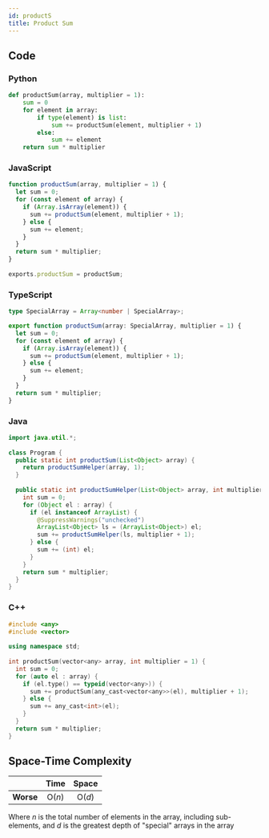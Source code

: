 ```yaml
---
id: productS
title: Product Sum
---
```


## Code

### Python

```python
def productSum(array, multiplier = 1):
    sum = 0
    for element in array:
        if type(element) is list:
            sum += productSum(element, multiplier + 1)
        else:
            sum += element
    return sum * multiplier
```

### JavaScript

```javascript
function productSum(array, multiplier = 1) {
  let sum = 0;
  for (const element of array) {
    if (Array.isArray(element)) {
      sum += productSum(element, multiplier + 1);
    } else {
      sum += element;
    }
  }
  return sum * multiplier;
}
​
exports.productSum = productSum;
```

### TypeScript

```typescript
type SpecialArray = Array<number | SpecialArray>;

export function productSum(array: SpecialArray, multiplier = 1) {
  let sum = 0;
  for (const element of array) {
    if (Array.isArray(element)) {
      sum += productSum(element, multiplier + 1);
    } else {
      sum += element;
    }
  }
  return sum * multiplier;
}
```

### Java

```java
import java.util.*;
​
class Program {
  public static int productSum(List<Object> array) {
    return productSumHelper(array, 1);
  }
​
  public static int productSumHelper(List<Object> array, int multiplier) {
    int sum = 0;
    for (Object el : array) {
      if (el instanceof ArrayList) {
        @SuppressWarnings("unchecked")
        ArrayList<Object> ls = (ArrayList<Object>) el;
        sum += productSumHelper(ls, multiplier + 1);
      } else {
        sum += (int) el;
      }
    }
    return sum * multiplier;
  }
}
```

### C++

```cpp
#include <any>
#include <vector>
​
using namespace std;
​
int productSum(vector<any> array, int multiplier = 1) {
  int sum = 0;
  for (auto el : array) {
    if (el.type() == typeid(vector<any>)) {
      sum += productSum(any_cast<vector<any>>(el), multiplier + 1);
    } else {
      sum += any_cast<int>(el);
    }
  }
  return sum * multiplier;
}
```

## Space-Time Complexity

| | Time | Space |
|:---:|:---:|:---:|
|**Worse**| O(*n*) | O(*d*) |

Where *n* is the total number of elements in the array, including sub-elements, and *d* is the greatest depth of "special" arrays in the array